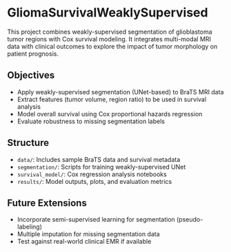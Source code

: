 # GliomaSurvivalWeaklySupervised
This project combines weakly-supervised segmentation of glioblastoma tumor regions with Cox survival modeling. It integrates multi-modal MRI data with clinical outcomes to explore the impact of tumor morphology on patient prognosis.

## Objectives
- Apply weakly-supervised segmentation (UNet-based) to BraTS MRI data
- Extract features (tumor volume, region ratio) to be used in survival analysis
- Model overall survival using Cox proportional hazards regression
- Evaluate robustness to missing segmentation labels

## Structure
- `data/`: Includes sample BraTS data and survival metadata
- `segmentation/`: Scripts for training weakly-supervised UNet
- `survival_model/`: Cox regression analysis notebooks
- `results/`: Model outputs, plots, and evaluation metrics

## Future Extensions
- Incorporate semi-supervised learning for segmentation (pseudo-labeling)
- Multiple imputation for missing segmentation data
- Test against real-world clinical EMR if available


